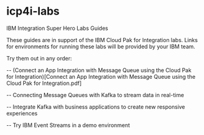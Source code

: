 # icp4i-labs
IBM Integration Super Hero Labs Guides

These guides are in support of the IBM Cloud Pak for Integration labs. Links for environments for running these labs will be provided by your IBM team.

Try them out in any order:

-- (Connect an App Integration with Message Queue using the Cloud Pak for Integration)[Connect an App Integration with Message Queue using the Cloud Pak for Integration.pdf]

-- Connecting Message Queues with Kafka to stream data in real-time

-- Integrate Kafka with business applications to create new responsive experiences

-- Try IBM Event Streams in a demo environment
